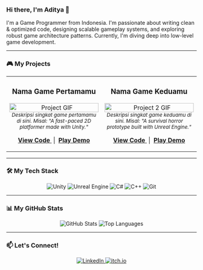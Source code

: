 ### Hi there, I'm Aditya 👋

I'm a Game Programmer from Indonesia. I'm passionate about writing clean & optimized code, designing scalable gameplay systems, and exploring robust game architecture patterns. Currently, I'm diving deep into low-level game development.

---

### 🎮 My Projects

<table>
  <tr>
    <td width="50%">
      <h3 align="center">Nama Game Pertamamu</h3>
      <p align="center">
        <a href="[LINK-KE-ITCHIO-ATAU-VIDEOMU]" target="_blank">
          <img src="[LINK-KE-GIF-GAMEMU]" width="100%" alt="Project GIF"/>
        </a>
        <br />
        <em><sub align="center">Deskripsi singkat game pertamamu di sini. Misal: "A fast-paced 2D platformer made with Unity."</sub></em>
        <br />
        <p align="center">
          <a href="[LINK-REPO-GITHUB-PROYEK-INI]" target="_blank">
            <b>View Code</b>
          </a> 
          &nbsp;|&nbsp; 
          <a href="[LINK-KE-ITCHIO-ATAU-VIDEOMU]" target="_blank">
            <b>Play Demo</b>
          </a>
        </p>
      </p>
    </td>
    <td width="50%">
      <h3 align="center">Nama Game Keduamu</h3>
       <p align="center">
        <a href="[LINK-KE-ITCHIO-ATAU-VIDEOMU-2]" target="_blank">
          <img src="[LINK-KE-GIF-GAMEMU-2]" width="100%" alt="Project 2 GIF"/>
        </a>
        <br />
        <em><sub align="center">Deskripsi singkat game keduamu di sini. Misal: "A survival horror prototype built with Unreal Engine."</sub></em>
        <br />
        <p align="center">
          <a href="[LINK-REPO-GITHUB-PROYEK-INI-2]" target="_blank">
            <b>View Code</b>
          </a> 
          &nbsp;|&nbsp; 
          <a href="[LINK-KE-ITCHIO-ATAU-VIDEOMU-2]" target="_blank">
            <b>Play Demo</b>
          </a>
        </p>
      </p>
    </td>
  </tr>
</table>

---

### 🛠️ My Tech Stack

<p align="center">
  <img src="https://img.shields.io/badge/Unity-FFFFFF?style=for-the-badge&logo=unity&logoColor=black" alt="Unity"/>
  <img src="https://img.shields.io/badge/Unreal%20Engine-313131?style=for-the-badge&logo=unrealengine&logoColor=white" alt="Unreal Engine"/>
  <img src="https://img.shields.io/badge/C%23-239120?style=for-the-badge&logo=c-sharp&logoColor=white" alt="C#"/>
  <img src="https://img.shields.io/badge/C%2B%2B-00599C?style=for-the-badge&logo=c%2B%2B&logoColor=white" alt="C++"/>
  <img src="https://img.shields.io/badge/Git-F05032?style=for-the-badge&logo=git&logoColor=white" alt="Git"/>
</p>

---

### 📊 My GitHub Stats

<p align="center">
  <img src="https://github-readme-stats.vercel.app/api?username=[NAMA-USERNAMEMU]&show_icons=true&theme=dracula" alt="GitHub Stats"/>
  <img src="https://github-readme-stats.vercel.app/api/top-langs/?username=[NAMA-USERNAMEMU]&layout=compact&theme=dracula" alt="Top Languages"/>
</p>

---

### 📫 Let's Connect!

<p align="center">
  <a href="[LINK-LINKEDIN-KAMU]">
    <img src="https://img.shields.io/badge/LinkedIn-0077B5?style=for-the-badge&logo=linkedin&logoColor=white" alt="LinkedIn"/>
  </a>
  <a href="[LINK-ITCHIO-KAMU]">
    <img src="https://img.shields.io/badge/itch.io-FA5C5C?style=for-the-badge&logo=itchdotio&logoColor=white" alt="itch.io"/>
  </a>
</p>
